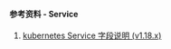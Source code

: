 #### 参考资料 - Service

1. [kubernetes Service 字段说明 (v1.18.x)](https://v1-18.docs.kubernetes.io/docs/reference/generated/kubernetes-api/v1.18/#service-v1-core)
